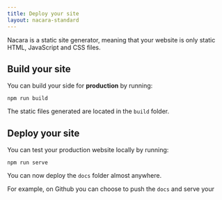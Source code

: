 ```yaml
---
title: Deploy your site
layout: nacara-standard
---
```


Nacara is a static site generator, meaning that your website is only static HTML, JavaScript and CSS files.

## Build your site

You can build your side for **production** by running:

```
npm run build
```

The static files generated are located in the `build` folder.

## Deploy your site

You can test your production website locally by running:

```
npm run serve
```

You can now deploy the `docs` folder almost anywhere.

For example, on Github you can choose to push the `docs` and serve your
